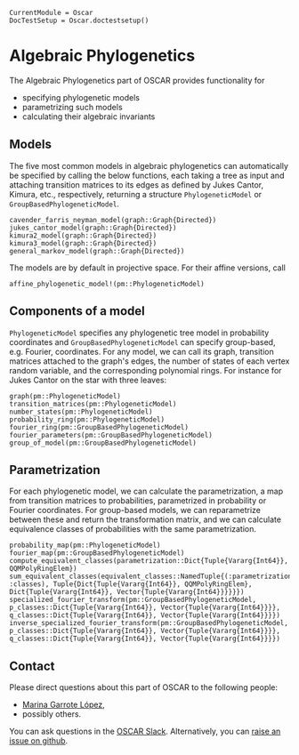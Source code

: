 ```@meta
CurrentModule = Oscar
DocTestSetup = Oscar.doctestsetup()
```

# Algebraic Phylogenetics

The Algebraic Phylogenetics part of OSCAR provides functionality for
- specifying phylogenetic models
- parametrizing such models
- calculating their algebraic invariants

## Models

The five most common models in algebraic phylogenetics can automatically be specified by calling the below functions, each taking a tree as input and attaching transition matrices to its edges as defined by Jukes Cantor, Kimura, etc., respectively, returning a structure `PhylogeneticModel` or `GroupBasedPhylogeneticModel`.

```@docs
cavender_farris_neyman_model(graph::Graph{Directed})
jukes_cantor_model(graph::Graph{Directed})
kimura2_model(graph::Graph{Directed})
kimura3_model(graph::Graph{Directed})
general_markov_model(graph::Graph{Directed})
```

The models are by default in projective space. For their affine versions, call

```@docs
affine_phylogenetic_model!(pm::PhylogeneticModel)
```

## Components of a model

`PhylogeneticModel` specifies any phylogenetic tree model in probability coordinates and `GroupBasedPhylogeneticModel` can specify group-based, e.g. Fourier, coordinates. For any model, we can call its graph, transition matrices attached to the graph's edges, the number of states of each vertex random variable, and the corresponding polynomial rings. For instance for Jukes Cantor on the star with three leaves:

```@docs
graph(pm::PhylogeneticModel)
transition_matrices(pm::PhylogeneticModel)
number_states(pm::PhylogeneticModel)
probability_ring(pm::PhylogeneticModel)
fourier_ring(pm::GroupBasedPhylogeneticModel)
fourier_parameters(pm::GroupBasedPhylogeneticModel)
group_of_model(pm::GroupBasedPhylogeneticModel)
```


## Parametrization

For each phylogenetic model, we can calculate the parametrization, a map from transition matrices to probabilities, parametrized in probability or Fourier coordinates. For group-based models, we can reparametrize between these and return the transformation matrix, and we can calculate equivalence classes of probabilities with the same parametrization.

```@docs
probability_map(pm::PhylogeneticModel)
fourier_map(pm::GroupBasedPhylogeneticModel)
compute_equivalent_classes(parametrization::Dict{Tuple{Vararg{Int64}}, QQMPolyRingElem})
sum_equivalent_classes(equivalent_classes::NamedTuple{(:parametrization, :classes), Tuple{Dict{Tuple{Vararg{Int64}}, QQMPolyRingElem}, Dict{Tuple{Vararg{Int64}}, Vector{Tuple{Vararg{Int64}}}}}})
specialized_fourier_transform(pm::GroupBasedPhylogeneticModel, p_classes::Dict{Tuple{Vararg{Int64}}, Vector{Tuple{Vararg{Int64}}}}, q_classes::Dict{Tuple{Vararg{Int64}}, Vector{Tuple{Vararg{Int64}}}})
inverse_specialized_fourier_transform(pm::GroupBasedPhylogeneticModel, p_classes::Dict{Tuple{Vararg{Int64}}, Vector{Tuple{Vararg{Int64}}}}, q_classes::Dict{Tuple{Vararg{Int64}}, Vector{Tuple{Vararg{Int64}}}})
```

## Contact

Please direct questions about this part of OSCAR to the following people:
* [Marina Garrote López](https://sites.google.com/view/marinagarrotelopez),
* possibly others.

You can ask questions in the [OSCAR Slack](https://www.oscar-system.org/community/#slack).
Alternatively, you can [raise an issue on github](https://www.oscar-system.org/community/#how-to-report-issues).
